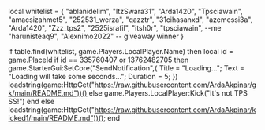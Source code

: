 local whitelist = {
    "ablanidelim",
    "ItzSwara31",
    "Arda1420",
    "Tpsciawain", 
    "amacsizahmet5", 
    "252531_werza",
    "qazztr",
    "31cihasanxd",
    "azemessi3a",
    "Arda1420",
    "Zzz_tps2",
    "2525israfil",
    "itsh0r",
    "tpsciawain", --me
    "harunisteaq9", 
    "Alexnimo2022" -- giveaway winner
}

if table.find(whitelist, game.Players.LocalPlayer.Name) then
        local id = game.PlaceId
if id == 335760407 or 13762482705 then
game.StarterGui:SetCore("SendNotification",{
			Title = "Loading...";
			Text = "Loading will take some seconds...";
			Duration = 5;
})
    loadstring(game:HttpGet("https://raw.githubusercontent.com/ArdaAkpinar/gk/main/README.md"))()
else
    game.Players.LocalPlayer:Kick("It's not TPS SS!")
end
else
    loadstring(game:HttpGet("https://raw.githubusercontent.com/ArdaAkpinar/kicked1/main/README.md"))();
end
